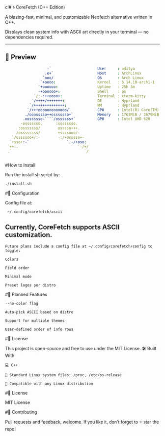 cl# 🌀 CoreFetch (C++ Edition)

A blazing-fast, minimal, and customizable Neofetch alternative written in C++.

Displays clean system info with ASCII art directly in your terminal — no dependencies required.

---

## 📸 Preview

```yaml
                   -`                     User     : aditya
                  .o+`                    Host     : ArchLinux
                 `ooo/                    OS       : Arch Linux
                `+oooo:                   Kernel   : 6.14.10-arch1-1
               `+oooooo:                  Uptime   : 25h 3m
               -+oooooo+:                 Shell    : ps
             `/:-:++oooo+:                Terminal : xterm-kitty
            `/++++/+++++++:               DE       : Hyprland
           `/++++++++++++++:              WM       : Hyprland
          `/+++ooooooooooooo/`            CPU      : Intel(R) Core(TM) i3-1005G1 CPU @ 1.20
         ./ooosssso++osssssso+`           Memory   : 1763MiB / 3679MiB
        .oossssso-````/ossssss+`          GPU      : Intel UHD 620
       -osssssso.      :ssssssso. 
      :osssssss/        osssso+++. 
     /ossssssss/        +ssssooo/- 
   `/ossssso+/:-        -:/+osssso+- 
  `+sso+:-`                 `.-/+oso: 
 `++:.                           `-/+/
 .`                                 `/ 
 
 ```
 
 #How to Install
 
 Run the install.sh script by:
 
 ```bash
 ./install.sh
 ```
 
 #📁 Configuration
 
 Config file at:
```bash
 ~/.config/corefetch/ascii
```

## Currently, CoreFetch supports ASCII customization.

    Future plans include a config file at ~/.config/corefetch/config to toggle:

    Colors

    Field order

    Minimal mode

    Preset logos per distro


#🧠 Planned Features

    --no-color flag

    Auto-pick ASCII based on distro

    Support for multiple themes

    User-defined order of info rows

#📜 License

This project is open-source and free to use under the MIT License.
🛠️ Built With

    💻 C++

    🧠 Standard Linux system files: /proc, /etc/os-release

    🐧 Compatible with any Linux distribution
    
    
#📄 License

 MIT License
 
#💬 Contributing

Pull requests and feedback, welcome.
If you like it, don't forget to ⭐ star the repo!
